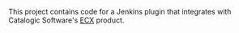 
This project contains code for a Jenkins plugin that integrates with
Catalogic Software's [ECX](https://catalogicsoftware.com/products/ecx/)
product.

